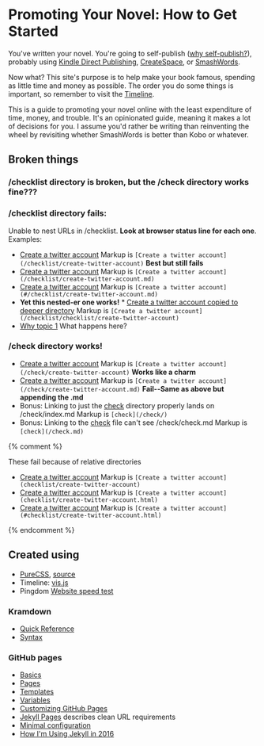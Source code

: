 # Promoting Your Novel: How to Get Started

You've written your novel. 
You're going to self-publish ([why self-publish?](faq#why-self-publish)),
probably using [Kindle Direct Publishing](https://kdp.amazon.com), [CreateSpace](https://www.createspace.com), or [SmashWords](https://www.smashwords.com).

Now what? This site's purpose is to help make your book famous, spending as little time and money as possible. The order you do some things is important, so remember to visit the [Timeline](./timeline.md).


This is a guide to promoting your novel online with the least expenditure of time, money, and trouble. 
It's an opinionated guide, meaning it makes a lot of decisions for you. I assume you'd rather be
writing than reinventing the wheel by revisiting whether SmashWords is better than Kobo or whatever.


## Broken things

### /checklist directory is broken, but the /check directory works fine???

### /checklist directory fails:

Unable to nest URLs in /checklist. **Look at browser status line for each one**. Examples:

* [Create a twitter account](/checklist/create-twitter-account) Markup is `[Create a twitter account](/checklist/create-twitter-account)` **Best but still fails**
* [Create a twitter account](/checklist/create-twitter-account.md) Markup is `[Create a twitter account](/checklist/create-twitter-account.md)`
* [Create a twitter account](#/checklist/create-twitter-account.md) Markup is `[Create a twitter account](#/checklist/create-twitter-account.md)`
* **Yet this nested-er one works!** * [Create a twitter account copied to deeper directory](/checklist/checklist/create-twitter-account) Markup is `[Create a twitter account](/checklist/checklist/create-twitter-account)`
* [Why topic 1](/why/why1) What happens here?

### /check directory works!

* [Create a twitter account](/check/create-twitter-account) Markup is `[Create a twitter account](/check/create-twitter-account)` **Works like a charm**
* [Create a twitter account](/check/create-twitter-account.md) Markup is `[Create a twitter account](/check/create-twitter-account.md)` **Fail--Same as above but appending the .md**
* Bonus: Linking to just the [check](/check/) directory properly lands on /check/index.md Markup is `[check](/check/)`
* Bonus: Linking to the [check](/check.md) file can't see /check/check.md Markup is `[check](/check.md)`


{% comment %} 

These fail because of relative directories
* [Create a twitter account](checklist/create-twitter-account) Markup is `[Create a twitter account](checklist/create-twitter-account)`
* [Create a twitter account](checklist/create-twitter-account.html) Markup is `[Create a twitter account](checklist/create-twitter-account.html)`
* [Create a twitter account](#/checklist/create-twitter-account.html) Markup is `[Create a twitter account](#checklist/create-twitter-account.html)`

{% endcomment %}

## Created using

* [PureCSS](http://purecss.io), [source](https://cdnjs.cloudflare.com/ajax/libs/pure/0.6.1/pure.css)
* Timeline: [vis.js](http://visjs.org/docs/timeline/)
* Pingdom [Website speed test](https://tools.pingdom.com/)

### Kramdown
* [Quick Reference](https://kramdown.gettalong.org/quickref.html)
* [Syntax](https://kramdown.gettalong.org/syntax.html)

### GitHub pages
* [Basics](https://help.github.com/categories/github-pages-basics/)
* [Pages](https://jekyllrb.com/docs/pages/) 
* [Templates](https://jekyllrb.com/docs/templates/) 
* [Variables](https://jekyllrb.com/docs/variables/)
* [Customizing GitHub Pages](https://help.github.com/categories/customizing-github-pages/)
* [Jekyll Pages](https://jekyllrb.com/docs/pages/) describes clean URL requirements
* [Minimal configuration](https://mmistakes.github.io/minimal-mistakes/docs/configuration/) 
* [How I'm Using Jekyll in 2016](https://mademistakes.com/articles/using-jekyll-2016/)

